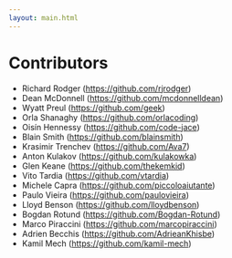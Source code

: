 ```yaml
---
layout: main.html
---
```


# Contributors

- Richard Rodger (https://github.com/rjrodger)
- Dean McDonnell (https://github.com/mcdonnelldean)
- Wyatt Preul (https://github.com/geek)
- Orla Shanaghy (https://github.com/orlacoding)
- Oisín Hennessy (https://github.com/code-jace)
- Blain Smith (https://github.com/blainsmith)
- Krasimir Trenchev (https://github.com/Ava7)
- Anton Kulakov (https://github.com/kulakowka)
- Glen Keane (https://github.com/thekemkid)
- Vito Tardia (https://github.com/vtardia)
- Michele Capra (https://github.com/piccoloaiutante)
- Paulo Vieira (https://github.com/paulovieira)
- Lloyd Benson (https://github.com/lloydbenson)
- Bogdan Rotund (https://github.com/Bogdan-Rotund)
- Marco Piraccini (https://github.com/marcopiraccini)
- Adrien Becchis (https://github.com/AdrieanKhisbe)
- Kamil Mech (https://github.com/kamil-mech)
